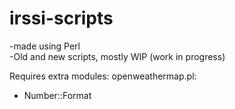 # irssi-scripts
-made using Perl<br>
-Old and new scripts, mostly WIP (work in progress)

Requires extra modules:
openweathermap.pl:
- Number::Format